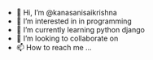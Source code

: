 - 👋 Hi, I’m @kanasanisaikrishna
- 👀 I’m interested in in programming
- 🌱 I’m currently learning python django
- 💞️ I’m looking to collaborate on
- 📫 How to reach me ...

<!---
kanasanisaikrishna/kanasanisaikrishna is a ✨ special ✨ repository because its `README.md` (this file) appears on your GitHub profile.
You can click the Preview link to take a look at your changes.
--->
